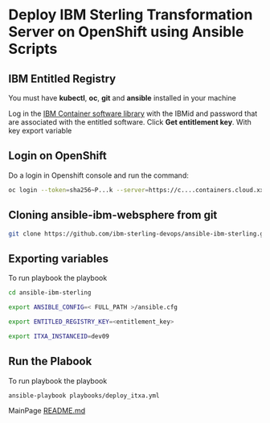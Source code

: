 # Deploy IBM Sterling Transformation Server on OpenShift using Ansible Scripts

## IBM Entitled Registry

You must have **kubectl**, **oc**, **git** and **ansible** installed in your machine

Log in the [IBM Container software library](https://myibm.ibm.com/products-services/containerlibrary) with the IBMid and password that are associated with the entitled software. Click **Get entitlement key**. With key export variable

## Login on OpenShift

Do a login in Openshift console and run the command:

```bash 
oc login --token=sha256~P...k --server=https://c....containers.cloud.xxx.com:31234
```

## Cloning ansible-ibm-websphere from git

```bash 
git clone https://github.com/ibm-sterling-devops/ansible-ibm-sterling.git
```

## Exporting variables

To run playbook the playbook

```bash 
cd ansible-ibm-sterling

export ANSIBLE_CONFIG=< FULL_PATH >/ansible.cfg 

export ENTITLED_REGISTRY_KEY=<entitlement_key>

export ITXA_INSTANCEID=dev09
```

## Run the Plabook

To run playbook the playbook

```bash 
ansible-playbook playbooks/deploy_itxa.yml
```


MainPage [README.md](../README.md)
